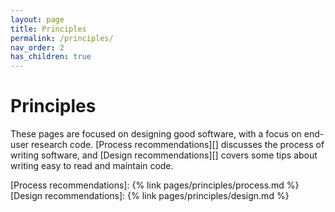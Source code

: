 ```yaml
---
layout: page
title: Principles
permalink: /principles/
nav_order: 2
has_children: true
---
```


# Principles

These pages are focused on designing good software, with a focus on end-user
research code. [Process recommendations][] discusses the process of writing
software, and [Design recommendations][] covers some tips about writing easy to
read and maintain code.

<!-- prettier-ignore-start -->

[Process recommendations]: {% link pages/principles/process.md %}
[Design recommendations]: {% link pages/principles/design.md %}


<!-- prettier-ignore-end -->
